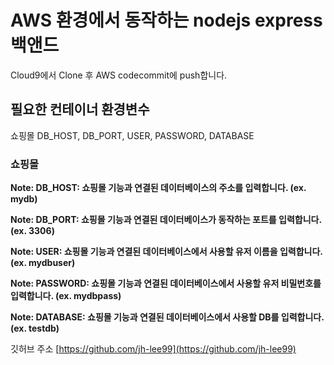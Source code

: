 # AWS 환경에서 동작하는 nodejs express 백앤드

Cloud9에서 Clone 후 AWS codecommit에 push합니다.

## 필요한 컨테이너 환경변수

쇼핑몰 DB_HOST, DB_PORT, USER, PASSWORD, DATABASE

### 쇼핑몰

**Note: DB_HOST: 쇼핑몰 기능과 연결된 데이터베이스의 주소를 입력합니다. (ex. mydb)**

**Note: DB_PORT: 쇼핑몰 기능과 연결된 데이터베이스가 동작하는 포트를 입력합니다. (ex. 3306)**

**Note: USER: 쇼핑몰 기능과 연결된 데이터베이스에서 사용할 유저 이름을 입력합니다. (ex. mydbuser)**

**Note: PASSWORD: 쇼핑몰 기능과 연결된 데이터베이스에서 사용할 유저 비밀번호를 입력합니다. (ex. mydbpass)**

**Note: DATABASE: 쇼핑몰 기능과 연결된 데이터베이스에서 사용할 DB를 입력합니다. (ex. testdb)**

깃허브 주소 [https://github.com/jh-lee99](https://github.com/jh-lee99)
